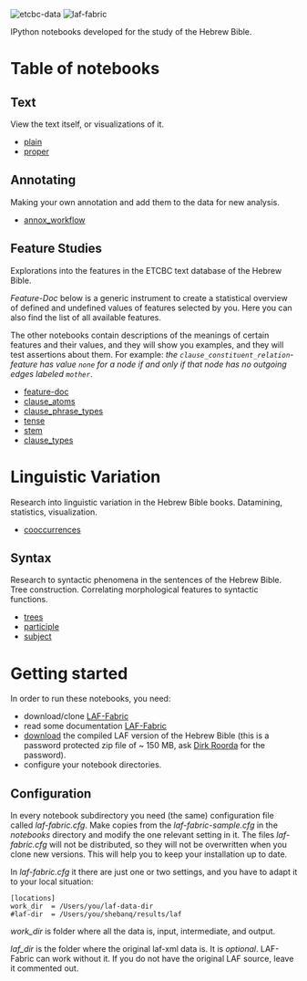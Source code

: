 ![etcbc-data](https://raw.github.com/judithgottschalk/ETCBC-data/master/images/VU-ETCBC-small.png)
![laf-fabric](https://raw.github.com/judithgottschalk/ETCBC-data/master/images/laf-fabric-small.png)

IPython notebooks developed for the study of the Hebrew Bible.

# Table of notebooks

## Text
View the text itself, or visualizations of it.

* [plain](http://nbviewer.ipython.org/github/judithgottschalk/ETCBC-data/blob/master/notebooks/text/plain.ipynb)
* [proper](http://nbviewer.ipython.org/github/judithgottschalk/ETCBC-data/blob/master/notebooks/text/proper.ipynb)

## Annotating
Making your own annotation and add them to the data for new analysis.

* [annox_workflow](http://nbviewer.ipython.org/github/judithgottschalk/ETCBC-data/blob/master/notebooks/annotating/annox_workflow.ipynb)

## Feature Studies
Explorations into the features in the ETCBC text database of the Hebrew Bible.

*Feature-Doc* below is a generic instrument to create a statistical overview of defined and undefined values of features selected by you.
Here you can also find the list of all available features.

The other notebooks contain descriptions of the meanings of certain features and their values,
and they will show you examples, and they will test assertions about them.
For example: *the ``clause_constituent_relation``-feature has value ``none`` for a node if and only if that node has no outgoing edges labeled ``mother``*.

* [feature-doc](http://nbviewer.ipython.org/github/judithgottschalk/ETCBC-data/blob/master/notebooks/feature-studies/feature-doc.ipynb)
* [clause_atoms](http://nbviewer.ipython.org/github/judithgottschalk/ETCBC-data/blob/master/notebooks/feature-studies/clause_atoms.ipynb)
* [clause_phrase_types](http://nbviewer.ipython.org/github/judithgottschalk/ETCBC-data/blob/master/notebooks/feature-studies/clause_phrase_types.ipynb)
* [tense](http://nbviewer.ipython.org/github/judithgottschalk/ETCBC-data/blob/master/notebooks/feature-studies/Tense.ipynb)
* [stem](http://nbviewer.ipython.org/github/judithgottschalk/ETCBC-data/blob/master/notebooks/feature-studies/Stem.ipynb)
* [clause_types](http://nbviewer.ipython.org/github/judithgottschalk/ETCBC-data/blob/master/notebooks/feature-studies/clause_type.ipynb)

# Linguistic Variation
Research into linguistic variation in the Hebrew Bible books.
Datamining, statistics, visualization.

* [cooccurrences](http://nbviewer.ipython.org/github/judithgottschalk/ETCBC-data/blob/master/notebooks/language-variation/cooccurrences.ipynb)

## Syntax
Research to syntactic phenomena in the sentences of the Hebrew Bible.
Tree construction.
Correlating morphological features to syntactic functions.

* [trees](http://nbviewer.ipython.org/github/judithgottschalk/ETCBC-data/blob/master/notebooks/syntax/trees.ipynb)
* [participle](http://nbviewer.ipython.org/github/judithgottschalk/ETCBC-data/blob/master/notebooks/syntax/participle.ipynb)
* [subject](http://nbviewer.ipython.org/github/judithgottschalk/ETCBC-data/blob/master/notebooks/syntax/subject.ipynb)

# Getting started
In order to run these notebooks, you need:

* download/clone [LAF-Fabric](https://github.com/dirkroorda/laf-fabric)
* read some documentation [LAF-Fabric](http://laf-fabric.readthedocs.org/en/latest/)
* [download](https://www.dropbox.com/s/1oqvb92sqn7vuml/laf-fabric-data.zip) the compiled LAF version of the Hebrew Bible
  (this is a password protected zip file of ~ 150 MB, ask [Dirk Roorda](dirk.roorda@dans.knaw.nl) for the password).
* configure your notebook directories.

## Configuration
In every notebook subdirectory you need (the same) configuration file called *laf-fabric.cfg*.
Make copies from the *laf-fabric-sample.cfg* in the *notebooks* directory and modify the one relevant setting in it.
The files *laf-fabric.cfg* will not be distributed, so they will not be overwritten when you clone new versions.
This will help you to keep your installation up to date.

In *laf-fabric.cfg* it there are just one or two settings, and you have to adapt it to your local situation:

    [locations]
    work_dir  = /Users/you/laf-data-dir
    #laf-dir  = /Users/you/shebanq/results/laf
    
*work_dir* is folder where all the data is, input, intermediate, and output.

*laf_dir* is the folder where the original laf-xml data is.
It is *optional*. LAF-Fabric can work without it.
If you do not have the original LAF source, leave it commented out.

